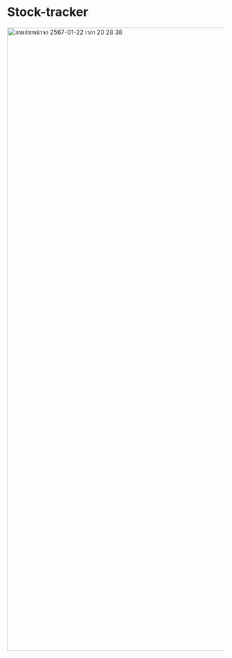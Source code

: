 # Stock-tracker

<img width="1440" alt="ภาพถ่ายหน้าจอ 2567-01-22 เวลา 20 28 38" src="https://github.com/Meuracha/Stock-tracker/assets/87271901/ca276f41-ff5c-473c-a36f-0289420ccb3b">
